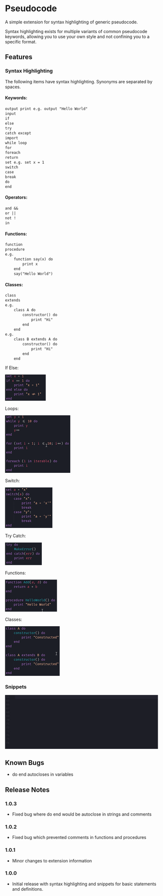 # Pseudocode

A simple extension for syntax highlighting of generic pseudocode.

Syntax highlighting exists for multiple variants of common pseudocode keywords, allowing you to use your own style and not confining you to a specific format.

## Features

### Syntax Highlighting

The following items have syntax highlighting. Synonyms are separated by spaces.

#### Keywords:
```
output print e.g. output "Hello World"
input
if
else
try
catch except
import
while loop
for
foreach
return
set e.g. set x = 1
switch
case
break
do
end
```
#### Operators:
```
and &&
or ||
not !
in
```
#### Functions:
```
function
procedure
e.g.
    function say(x) do
        print x
    end
    say("Hello World")
```
#### Classes:
```
class
extends
e.g.
    class A do
        constructor() do
            print "Hi"
        end
    end
e.g.
    class B extends A do
        constructor() do
            print "Hi"
        end
    end
```
If Else:

![If else](images/ifelse.png)

Loops:

![Loops](images/loops.png)

Switch:

![Switch](images/switch.png)

Try Catch:

![Try catch](images/trycatch.png)

Functions:

![Functions](images/function.png)

Classes:

![Classes](images/class.png)

### Snippets
![Snippets](images/snippets.gif)

## Known Bugs

- do end autocloses in variables

## Release Notes

### 1.0.3

- Fixed bug where do end would be autoclose in strings and comments

### 1.0.2

- Fixed bug which prevented comments in functions and procedures

### 1.0.1

- Minor changes to extension information

### 1.0.0

- Initial release with syntax highlighting and snippets for basic statements and definitions.
